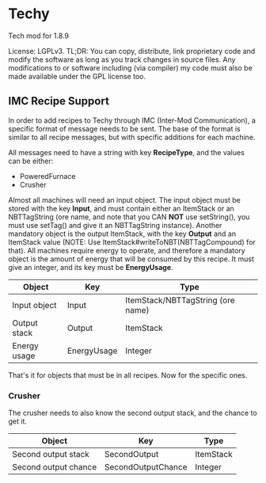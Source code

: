 # Techy
Tech mod for 1.8.9

License: LGPLv3. TL;DR: You can copy, distribute, link proprietary code and modify the software as long as you track changes in source files. Any modifications to or software including (via compiler) my code must also be made available under the GPL license too.


## IMC Recipe Support

In order to add recipes to Techy through IMC (Inter-Mod Communication), a specific format of message needs to be sent.
The base of the format is similar to all recipe messages, but with specific additions for each machine.

All messages need to have a string with key **RecipeType**, and the values can be either:
- PoweredFurnace
- Crusher

Almost all machines will need an input object. The input object must be stored with the key **Input**, and must contain either an ItemStack or an NBTTagString (ore name, and note that you CAN **NOT** use setString(), you must use setTag() and give it an NBTTagString instance).
Another mandatory object is the output ItemStack, with the key **Output** and an ItemStack value (NOTE: Use ItemStack#writeToNBT(NBTTagCompound) for that).
All machines require energy to operate, and therefore a mandatory object is the amount of energy that will be consumed by this recipe. It must give an integer, and its key must be **EnergyUsage**.

| Object               | Key                | Type                              |
|----------------------|--------------------|-----------------------------------|
| Input object         | Input              | ItemStack/NBTTagString (ore name) |
| Output stack         | Output             | ItemStack                         |
| Energy usage         | EnergyUsage        | Integer                           |

That's it for objects that must be in all recipes. Now for the specific ones.

### Crusher

The crusher needs to also know the second output stack, and the chance to get it.

| Object               | Key                | Type      |
|----------------------|--------------------|-----------|
| Second output stack  | SecondOutput       | ItemStack |
| Second output chance | SecondOutputChance | Integer   |
